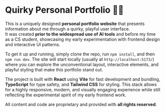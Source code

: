 # Quirky Personal Portfolio 🎨✨

This is a uniquely designed **personal portfolio website** that presents information about me through a quirky, playful user interface.  
It was created **prior to the widespread use of AI tools** and before my time as a CS student, showcasing my early experimentation with frontend design and interactive UI patterns.

To get it up and running, simply clone the repo, run `npm install`, and then `npm run dev`. The site will start locally (usually at `http://localhost:5173/`) where you can explore the unconventional layout, interactive elements, and playful styling that make this portfolio stand out.

The project is built with **React** using **Vite** for fast development and bundling, **TypeScript** for type safety, and **Tailwind CSS** for styling. This stack allows for a highly responsive, modern, and visually engaging experience while still reflecting the experimental spirit of my early frontend work.

All content and code are proprietary and provided with **all rights reserved**.
